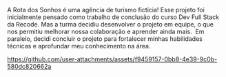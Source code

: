 A Rota dos Sonhos é uma agência de turismo fictícia! 
Esse projeto foi inicialmente pensado como trabalho de conclusão do curso Dev Full Stack da Recode. 
Mas a turma decidiu desenvolver o projeto em equipe, o que nos permitiu melhorar nossa colaboração e aprender ainda mais. 
Em paralelo, decidi concluir o projeto para fortalecer minhas habilidades técnicas e aprofundar meu conhecimento na área.

https://github.com/user-attachments/assets/f9459157-0bb8-4e39-9c0b-580dc820662a
